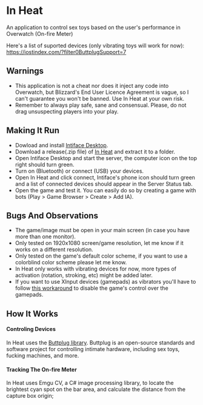 # In Heat
An application to control sex toys based on the user's performance in Overwatch (On-fire Meter)

Here's a list of suported devices (only vibrating toys will work for now): https://iostindex.com/?filter0ButtplugSupport=7

## Warnings 

- This application is not a cheat nor does it inject any code into Overwatch, but Blizzard's End User Licence Agreement is vague, so I can't guarantee you won't be banned. Use In Heat at your own risk.
- Remember to always play safe, sane and consensual. Please, do not drag unsuspecting players into your play.

## Making It Run

- Dowload and install [Intiface Desktop](https://intiface.com/desktop/).
- Download a release(.zip file) of [In Heat](https://github.com/Furimanejo/In-Heat/releases) and extract it to a folder.
- Open Intiface Desktop and start the server, the computer icon on the top right should turn green.
- Turn on (Bluetooth) or connect (USB) your devices.
- Open In Heat and click connect, Intiface's phone icon should turn green and a list of connected devices should appear in the Server Status tab.
- Open the game and test it. You can easily do so by creating a game with bots (Play > Game Browser > Create > Add IA).

## Bugs And Observations

- The game/image must be open in your main screen (in case you have more than one monitor).
- Only tested on 1920x1080 screen/game resolution, let me know if it works on a different resolution.
- Only tested on the game's default color scheme, if you want to use a colorblind color scheme please let me know.
- In Heat only works with vibrating devices for now, more types of activation (rotation, stroking, etc) might be added later.
- If you want to use XInput devices (gamepads) as vibrators you'll have to follow [this workaround](https://www.reddit.com/r/Overwatch/comments/826tda/how_do_i_make_x360ce_work_for_overwatch/?utm_source=share&utm_medium=web2x&context=3) to disable the game's control over the gamepads.

## How It Works

#### Controling Devices
In Heat uses the [Buttplug library](https://buttplug.io/). Buttplug is an open-source standards and software project for controlling intimate hardware, including sex toys, fucking machines, and more.

#### Tracking The On-fire Meter

In Heat uses Emgu CV, a C# image processing library, to locate the brightest cyan spot on the bar area, and calculate the distance from the capture box origin;
